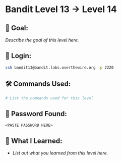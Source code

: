# Bandit Level 13 → Level 14

## 🧠 Goal:
_Describe the goal of this level here._

## 🔐 Login:
```bash
ssh bandit13@bandit.labs.overthewire.org -p 2220
```

## 🛠️ Commands Used:
```bash
# List the commands used for this level
```

## 🧾 Password Found:
`<PASTE PASSWORD HERE>`

## 📘 What I Learned:
- _List out what you learned from this level here._
